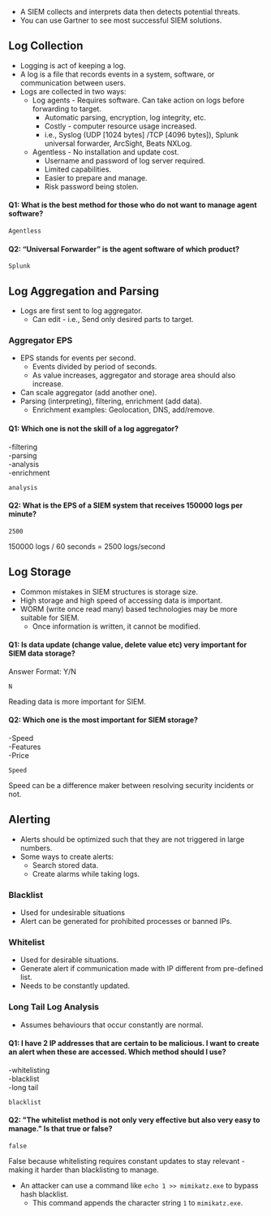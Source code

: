 - A SIEM collects and interprets data then detects potential threats.
- You can use Gartner to see most successful SIEM solutions.
## Log Collection
- Logging is act of keeping a log.
- A log is a file that records events in a system, software, or communication between users.
- Logs are collected in two ways:
	- Log agents - Requires software. Can take action on logs before forwarding to target.
		- Automatic parsing, encryption, log integrity, etc.
		- Costly - computer resource usage increased.
		- i.e., Syslog (UDP [1024 bytes] /TCP [4096 bytes]), Splunk universal forwarder, ArcSight, Beats NXLog.
	- Agentless - No installation and update cost.
		- Username and password of log server required.
		- Limited capabilities.
		- Easier to prepare and manage.
		- Risk password being stolen.

#### Q1: What is the best method for those who do not want to manage agent software?
```
Agentless
```

#### Q2: “Universal Forwarder” is the agent software of which product?
```
Splunk
```

## Log Aggregation and Parsing
- Logs are first sent to log aggregator.
	- Can edit - i.e., Send only desired parts to target.
### Aggregator EPS
- EPS stands for events per second.
	- Events divided by period of seconds.
	- As value increases, aggregator and storage area should also increase.
- Can scale aggregator (add another one).
- Parsing (interpreting), filtering, enrichment (add data).
	- Enrichment examples: Geolocation, DNS, add/remove.

#### Q1: Which one is not the skill of a log aggregator?  
-filtering  
-parsing  
-analysis  
-enrichment
```
analysis
```

#### Q2: What is the EPS of a SIEM system that receives 150000 logs per minute?
```
2500
```
150000 logs / 60 seconds = 2500 logs/second

## Log Storage
- Common mistakes in SIEM structures is storage size.
- High storage and high speed of accessing data is important.
- WORM (write once read many) based technologies may be more suitable for SIEM.
	- Once information is written, it cannot be modified.

#### Q1: Is data update (change value, delete value etc) very important for SIEM data storage?  
  
Answer Format: Y/N
```
N
```
Reading data is more important for SIEM.

#### Q2: Which one is the most important for SIEM storage?  
  
-Speed  
-Features  
-Price
```
Speed
```
Speed can be a difference maker between resolving security incidents or not.

## Alerting
- Alerts should be optimized such that they are not triggered in large numbers.
- Some ways to create alerts:
	- Search stored data.
	- Create alarms while taking logs.
### Blacklist
- Used for undesirable situations
- Alert can be generated for prohibited processes or banned IPs.
### Whitelist 
- Used for desirable situations.
- Generate alert if communication made with IP different from pre-defined list.
- Needs to be constantly updated.
### Long Tail Log Analysis
- Assumes behaviours that occur constantly are normal.

#### Q1: I have 2 IP addresses that are certain to be malicious. I want to create an alert when these are accessed. Which method should I use?  
  
-whitelisting  
-blacklist  
-long tail
```
blacklist
```

#### Q2: "The whitelist method is not only very effective but also very easy to manage." Is that true or false?
```
false
```
False because whitelisting requires constant updates to stay relevant - making it harder than blacklisting to manage.

- An attacker can use a command like `echo 1 >> mimikatz.exe` to bypass hash blacklist.
	- This command appends the character string `1` to `mimikatz.exe`.
